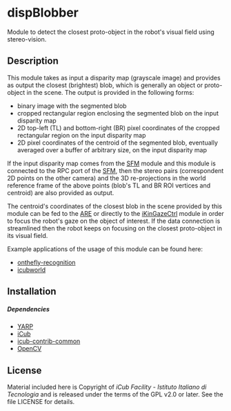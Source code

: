 dispBlobber
====================

Module to detect the closest proto-object in the robot's visual field using stereo-vision.

## Description

This module takes as input a disparity map (grayscale image) and provides as output the closest (brightest) blob, which is generally an object or proto-object in the scene. The output is provided in the following forms:

- binary image with the segmented blob
- cropped rectangular region enclosing the segmented blob on the input disparity map
- 2D top-left (TL) and bottom-right (BR) pixel coordinates of the cropped rectangular region on the input disparity map
- 2D pixel coordinates of the centroid of the segmented blob, eventually averaged over a buffer of arbitrary size, on the input disparity map

If the input disparity map comes from the [SFM](https://github.com/robotology/stereo-vision) module and this module is connected to the RPC port of the [SFM](https://github.com/robotology/stereo-vision), then  the stereo pairs (correspondent 2D points on the other camera) and the 3D re-projections in the world reference frame of the above points (blob's TL and BR ROI vertices and centroid) are also provided as output.

The centroid's coordinates of the closest blob in the scene provided by this module can be fed to the [ARE](http://wiki.icub.org/iCub_documentation/group__actionsRenderingEngine.html) or directly to the [iKinGazeCtrl](http://wiki.icub.org/iCub_documentation/group__iKinGazeCtrl.html) module in order to focus the robot's gaze on the object of interest. If the data connection is streamlined then the robot keeps on focusing on the closest proto-object in its visual field.

Example applications of the usage of this module can be found here:
- [onthefly-recognition](https://github.com/robotology/onthefly-recognition)
- [icubworld](https://github.com/GiuliaP/icubworld)

## Installation

##### Dependencies
- [YARP](https://github.com/robotology/yarp)
- [iCub](https://github.com/robotology/icub-main)
- [icub-contrib-common](https://github.com/robotology/icub-contrib-common)
- [OpenCV](http://opencv.org/downloads.html)

## License

Material included here is Copyright of _iCub Facility - Istituto Italiano di Tecnologia_ and is released under the terms of the GPL v2.0 or later. See the file LICENSE for details.
